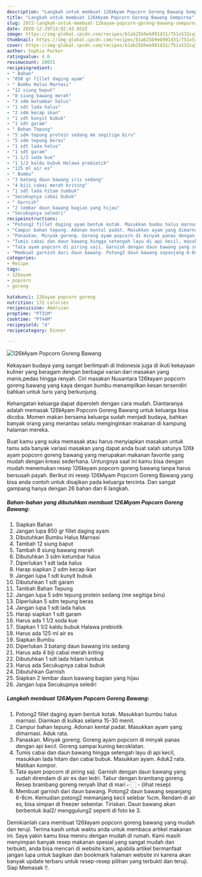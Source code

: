 ```yaml
---
description: "Langkah untuk membuat 126》Ayam Popcorn Goreng Bawang Sempurna"
title: "Langkah untuk membuat 126》Ayam Popcorn Goreng Bawang Sempurna"
slug: 2972-langkah-untuk-membuat-126ayam-popcorn-goreng-bawang-sempurna
date: 2020-12-29T13:02:43.852Z
image: https://img-global.cpcdn.com/recipes/b1ab25b9eb991d31/751x532cq70/126ayam-popcorn-goreng-bawang-foto-resep-utama.jpg
thumbnail: https://img-global.cpcdn.com/recipes/b1ab25b9eb991d31/751x532cq70/126ayam-popcorn-goreng-bawang-foto-resep-utama.jpg
cover: https://img-global.cpcdn.com/recipes/b1ab25b9eb991d31/751x532cq70/126ayam-popcorn-goreng-bawang-foto-resep-utama.jpg
author: Sophia Parker
ratingvalue: 4.6
reviewcount: 28031
recipeingredient:
- " Bahan"
- "850 gr fillet daging ayam"
- " Bumbu Halus Marnasi"
- "12 siung baput"
- "8 siung bawang merah"
- "3 sdm ketumbar halus"
- "1 sdt lada halus"
- "2 sdm kecap ikan"
- "1 sdt kunyit bubuk"
- "1 sdt garam"
- " Bahan Tepung"
- "5 sdm tepung protein sedang me segitiga biru"
- "5 sdm tepung beras"
- "1 sdt lada halus"
- "1 sdt garam"
- "1 1/2 soda kue"
- "1 1/2 kaldu bubuk Halawa prebiotik"
- "125 ml air es"
- " Bumbu"
- "3 batang daun bawang iris sedang"
- "4 biji cabai merah kriting"
- "1 sdt lada hitam tumbuk"
- "Secukupnya cabai bubuk"
- " Garnish"
- "2 lembar daun bawang bagian yang hijau"
- "Secukupnya seledri"
recipeinstructions:
- "Potong2 fillet daging ayam bentuk kotak. Masukkan bumbu halus marnasi. Diamkan di kulkas selama 15-30 menit."
- "Campur bahan tepung. Adonan kental padat. Masukkan ayam yang dimarnasi. Aduk rata."
- "Panaskan. Minyak goreng. Goreng ayam popcorn di minyak panas dengan api kecil. Goreng sampai kuning kecoklatan."
- "Tumis cabai dan daun bawang hingga setengah layu di api kecil, masukkan lada hitam dan cabai bubuk. Masukkan ayam. Aduk2 rata. Matikan kompor."
- "Tata ayam popcorn di piring saji. Garnish dengan daun bawang yang sudah direndam di air es dan ledri. Tabur dengan brambang goreng. Resep brambang goreng renyah lihat di mari 👉🏻           (lihat resep)"
- "Membuat garnish dari daun bawang. Potong2 daun bawang sepanjang 6-8cm. Kemudian potong2 memanjang kecil selebar ¾cm. Rendam di air es, bisa simpan di freezer sebentar. Tiriskan. Daun bawang akan berbentuk ikal2/ menggulung2 seperti di foto ke 3."
categories:
- Recipe
tags:
- 126ayam
- popcorn
- goreng

katakunci: 126ayam popcorn goreng 
nutrition: 172 calories
recipecuisine: American
preptime: "PT31M"
cooktime: "PT44M"
recipeyield: "4"
recipecategory: Dinner

---
```



![126》Ayam Popcorn Goreng Bawang](https://img-global.cpcdn.com/recipes/b1ab25b9eb991d31/751x532cq70/126ayam-popcorn-goreng-bawang-foto-resep-utama.jpg)

Kekayaan budaya yang sangat berlimpah di Indonesia juga di ikuti kekayaan kuliner yang beragam dengan berbagai varian dari masakan yang manis,pedas hingga renyah. Ciri masakan Nusantara 126》ayam popcorn goreng bawang yang kaya dengan bumbu menampilkan kesan tersendiri bahkan untuk turis yang berkunjung.


Kehangatan keluarga dapat diperoleh dengan cara mudah. Diantaranya adalah memasak 126》Ayam Popcorn Goreng Bawang untuk keluarga bisa dicoba. Momen makan bersama keluarga sudah menjadi budaya, bahkan banyak orang yang merantau selalu menginginkan makanan di kampung halaman mereka.



Buat kamu yang suka memasak atau harus menyiapkan masakan untuk tamu ada banyak variasi masakan yang dapat anda buat salah satunya 126》ayam popcorn goreng bawang yang merupakan makanan favorite yang mudah dengan kreasi sederhana. Untungnya saat ini kamu bisa dengan mudah menemukan resep 126》ayam popcorn goreng bawang tanpa harus bersusah payah.
Berikut ini resep 126》Ayam Popcorn Goreng Bawang yang bisa anda contoh untuk disajikan pada keluarga tercinta. Dan sangat gampang hanya dengan 26 bahan dan 6 langkah.


<!--inarticleads1-->

##### Bahan-bahan yang dibutuhkan membuat 126》Ayam Popcorn Goreng Bawang:

1. Siapkan  Bahan
1. Jangan lupa 850 gr fillet daging ayam
1. Dibutuhkan  Bumbu Halus Marnasi
1. Tambah 12 siung baput
1. Tambah 8 siung bawang merah
1. Dibutuhkan 3 sdm ketumbar halus
1. Diperlukan 1 sdt lada halus
1. Harap siapkan 2 sdm kecap ikan
1. Jangan lupa 1 sdt kunyit bubuk
1. Dibutuhkan 1 sdt garam
1. Tambah  Bahan Tepung
1. Jangan lupa 5 sdm tepung protein sedang (me segitiga biru)
1. Diperlukan 5 sdm tepung beras
1. Jangan lupa 1 sdt lada halus
1. Harap siapkan 1 sdt garam
1. Harus ada 1 1/2 soda kue
1. Siapkan 1 1/2 kaldu bubuk Halawa prebiotik
1. Harus ada 125 ml air es
1. Siapkan  Bumbu
1. Diperlukan 3 batang daun bawang iris sedang
1. Harus ada 4 biji cabai merah kriting
1. Dibutuhkan 1 sdt lada hitam tumbuk
1. Harus ada Secukupnya cabai bubuk
1. Dibutuhkan  Garnish
1. Siapkan 2 lembar daun bawang bagian yang hijau
1. Jangan lupa Secukupnya seledri




<!--inarticleads2-->

##### Langkah membuat  126》Ayam Popcorn Goreng Bawang:

1. Potong2 fillet daging ayam bentuk kotak. Masukkan bumbu halus marnasi. Diamkan di kulkas selama 15-30 menit.
1. Campur bahan tepung. Adonan kental padat. Masukkan ayam yang dimarnasi. Aduk rata.
1. Panaskan. Minyak goreng. Goreng ayam popcorn di minyak panas dengan api kecil. Goreng sampai kuning kecoklatan.
1. Tumis cabai dan daun bawang hingga setengah layu di api kecil, masukkan lada hitam dan cabai bubuk. Masukkan ayam. Aduk2 rata. Matikan kompor.
1. Tata ayam popcorn di piring saji. Garnish dengan daun bawang yang sudah direndam di air es dan ledri. Tabur dengan brambang goreng. Resep brambang goreng renyah lihat di mari 👉🏻 -           (lihat resep)
1. Membuat garnish dari daun bawang. Potong2 daun bawang sepanjang 6-8cm. Kemudian potong2 memanjang kecil selebar ¾cm. Rendam di air es, bisa simpan di freezer sebentar. Tiriskan. Daun bawang akan berbentuk ikal2/ menggulung2 seperti di foto ke 3.




Demikianlah cara membuat 126》ayam popcorn goreng bawang yang mudah dan teruji. Terima kasih untuk waktu anda untuk membaca artikel makanan ini. Saya yakin kamu bisa meniru dengan mudah di rumah. Kami masih menyimpan banyak resep makanan spesial yang sangat mudah dan terbukti, anda bisa mencari di website kami, apabila artikel bermanfaat jangan lupa untuk bagikan dan bookmark halaman website ini karena akan banyak update terbaru untuk resep-resep pilihan yang terbukti dan teruji. Siap Memasak !!. 

